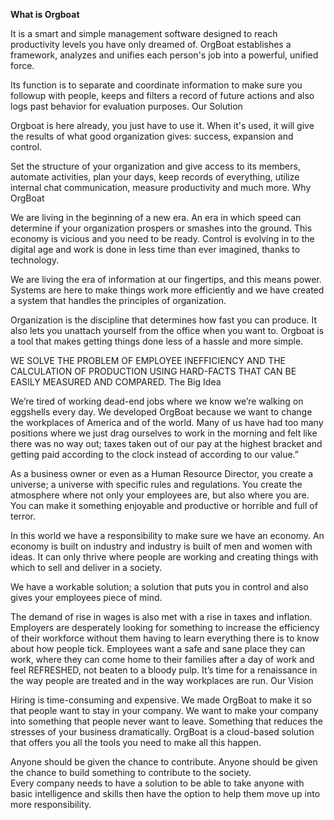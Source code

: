 <b>What is Orgboat</b>

It is a smart and simple management software designed to reach productivity levels you have only dreamed of. OrgBoat establishes a framework, analyzes and unifies each person's job into a powerful, unified force.

Its function is to separate and coordinate information to make sure you followup with people, keeps and filters a record of future actions and also logs past behavior for evaluation purposes.
Our Solution

Orgboat is here already, you just have to use it. When it's used, it will give the results of what good organization gives: success, expansion and control. 

Set the structure of your organization and give access to its members, automate activities, plan your days, keep records of everything, utilize internal chat communication, measure productivity and much more.
Why OrgBoat

We are living in the beginning of a new era. An era in which speed can determine if your organization prospers or smashes into the ground. This economy is vicious and you need to be ready. Control is evolving in to the digital age and work is done in less time than ever imagined, thanks to technology. 

We are living the era of information at our fingertips, and this means power. Systems are here to make things work more efficiently and we have created a system that handles the principles of organization. 

Organization is the discipline that determines how fast you can produce. It also lets you unattach yourself from the office when you want to. Orgboat is a tool that makes getting things done less of a hassle and more simple. 

WE SOLVE THE PROBLEM OF EMPLOYEE INEFFICIENCY AND THE CALCULATION OF PRODUCTION USING HARD-FACTS THAT CAN BE EASILY MEASURED AND COMPARED.
The Big Idea

We’re tired of working dead-end jobs where we know we’re walking on eggshells every day. We developed OrgBoat because we want to change the workplaces of America and of the world. 
Many of us have had too many positions where we just drag ourselves to work in the morning and felt like there was no way out; taxes taken out of our pay at the highest bracket and getting paid according to the clock instead of according to our value.” 

As a business owner or even as a Human Resource Director, you create a universe; a universe with specific rules and regulations. You create the atmosphere where not only your employees are, but also where you are. You can make it something enjoyable and productive or horrible and full of terror. 

In this world we have a responsibility to make sure we have an economy. 
An economy is built on industry and industry is built of men and women with ideas. It can only thrive where people are working and creating things with which to sell and deliver in a society. 

We have a workable solution; a solution that puts you in control and also gives your employees piece of mind. 

The demand of rise in wages is also met with a rise in taxes and inflation. Employers are desperately looking for something to increase the efficiency of their workforce without them having to learn everything there is to know about how people tick. 
Employees want a safe and sane place they can work, where they can come home to their families after a day of work and feel REFRESHED, not beaten to a bloody pulp. It’s time for a renaissance in the way people are treated and in the way workplaces are run.
Our Vision

Hiring is time-consuming and expensive. We made OrgBoat to make it so that people want to stay in your company. We want to make your company into something that people never want to leave. Something that reduces the stresses of your business dramatically. OrgBoat is a cloud-based solution that offers you all the tools you need to make all this happen. 

Anyone should be given the chance to contribute. 
 Anyone should be given the chance to build something to contribute to the society.  
Every company needs to have a solution to be able to take anyone with basic intelligence and skills then have the option to help them move up into more responsibility.